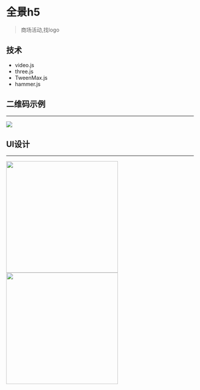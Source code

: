 # 全景h5

>商场活动,找logo

## 技术

- video.js 
- three.js
- TweenMax.js
- hammer.js

## 二维码示例
-----

![](https://github.com/lihongbin100/h5-qj/blob/master/doc/code-1.png)

## UI设计

--------
<img src="https://github.com/lihongbin100/h5-qj/blob/master/doc/h1.jpeg" width="300px">
<img src="https://github.com/lihongbin100/h5-qj/blob/master/doc/h2.jpeg" width="300px">





